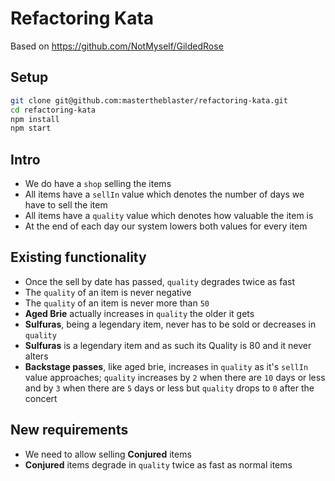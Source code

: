 # Refactoring Kata

Based on https://github.com/NotMyself/GildedRose

## Setup

```bash
git clone git@github.com:mastertheblaster/refactoring-kata.git
cd refactoring-kata
npm install
npm start
```

## Intro

- We do have a `shop` selling the items
- All items have a `sellIn` value which denotes the number of days we have to sell the item
- All items have a `quality` value which denotes how valuable the item is
- At the end of each day our system lowers both values for every item

## Existing functionality

- Once the sell by date has passed, `quality` degrades twice as fast
- The `quality` of an item is never negative
- The `quality` of an item is never more than `50`
- **Aged Brie** actually increases in `quality` the older it gets
- **Sulfuras**, being a legendary item, never has to be sold or decreases in `quality`
- **Sulfuras** is a legendary item and as such its Quality is 80 and it never alters
- **Backstage passes**, like aged brie, increases in `quality` as it's `sellIn` value approaches; `quality` increases by `2` when there are `10` days or less and by `3` when there are `5` days or less but `quality` drops to `0` after the concert

## New requirements

- We need to allow selling **Conjured** items
- **Conjured** items degrade in `quality` twice as fast as normal items
